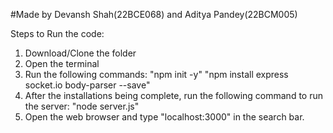 #Made by Devansh Shah(22BCE068) and Aditya Pandey(22BCM005)

Steps to Run the code:

1. Download/Clone the folder
2. Open the terminal
3. Run the following commands:
    "npm init -y"
    "npm install express socket.io body-parser --save"
4. After the installations being complete, run the following command to run the server: 
    "node server.js"
5. Open the web browser and type "localhost:3000" in the search bar.
